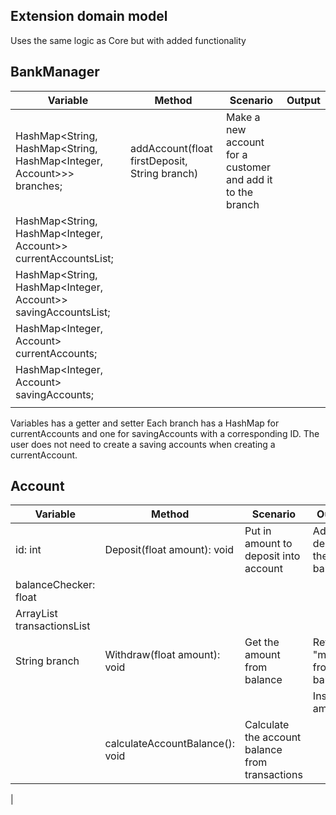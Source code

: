## Extension domain model

Uses the same logic as Core but with added functionality


## BankManager

| Variable                                                              | Method                                        | Scenario                                                   | Output |
|-----------------------------------------------------------------------|-----------------------------------------------|------------------------------------------------------------|--------|
| HashMap<String, HashMap<String, HashMap<Integer, Account>>> branches; | addAccount(float firstDeposit, String branch) | Make a new account for a customer and add it to the branch |        |
| HashMap<String, HashMap<Integer, Account>> currentAccountsList;       |                                               |                                                            |        |
| HashMap<String, HashMap<Integer, Account>> savingAccountsList;        |                                               |                                                            |        |
| HashMap<Integer, Account> currentAccounts;                            |                                               |                                                            |        |
| HashMap<Integer, Account> savingAccounts;                             |                                               |                                                            |        |
|                                                                       |                                               |                                                            |        |
Variables has a getter and setter 
Each branch has a HashMap for currentAccounts and one for savingAccounts with a corresponding ID.
The user does not need to create a saving accounts when creating a currentAccount.

## Account
| Variable                                | Method                          | Scenario                                        | Outcome                          |
|-----------------------------------------|---------------------------------|-------------------------------------------------|----------------------------------|
| id: int                                 | Deposit(float amount): void     | Put in amount to deposit into account           | Add the deposit to the balance   |
| balanceChecker: float                   |                                 |                                                 |                                  |
| ArrayList<Transaction> transactionsList |                                 |                                                 |                                  |
| String branch                           | Withdraw(float amount): void    | Get the amount from balance                     | Returns "money" from the balance |
|                                         |                                 |                                                 | Insufficient amount              |
|                                         | calculateAccountBalance(): void | Calculate the account balance from transactions |                                  |
|    